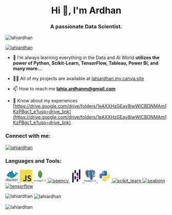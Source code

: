 <h1 align="center">Hi 👋, I'm Ardhan</h1>
<h3 align="center">A passionate Data Scientist.</h3>

<p align="left"> <img src="https://komarev.com/ghpvc/?username=lahiardhan&label=Profile%20views&color=0096e0&style=plastic" alt="lahiardhan" /> </p>

<p align="left"> <a href="https://github.com/ryo-ma/github-profile-trophy"><img src="https://github-profile-trophy.vercel.app/?username=lahiardhan" alt="lahiardhan" /></a> </p>

- 🌱 I’m always learning everything in the Data and AI World **utilizes the power of Python, Scikit-Learn, TensorFlow, Tableau, Power BI, and many more...**

- 👨‍💻 All of my projects are available at [lahiardhan.my.canva.site](lahiardhan.my.canva.site)

- 📫 How to reach me **lahia.ardhanm@gmail.com**

- 📄 Know about my experiences [https://drive.google.com/drive/folders/1eAXXHzGEay8IwWICBDNMAm1KzPBgc1_e?usp=drive_link](https://drive.google.com/drive/folders/1eAXXHzGEay8IwWICBDNMAm1KzPBgc1_e?usp=drive_link)

<h3 align="left">Connect with me:</h3>
<p align="left">
<a href="https://linkedin.com/in/lahiardhan" target="blank"><img align="center" src="https://raw.githubusercontent.com/rahuldkjain/github-profile-readme-generator/master/src/images/icons/Social/linked-in-alt.svg" alt="lahiardhan" height="30" width="40" /></a>
</p>

<h3 align="left">Languages and Tools:</h3>
<p align="left"> <a href="https://www.docker.com/" target="_blank" rel="noreferrer"> <img src="https://raw.githubusercontent.com/devicons/devicon/master/icons/docker/docker-original-wordmark.svg" alt="docker" width="40" height="40"/> </a> <a href="https://developer.mozilla.org/en-US/docs/Web/JavaScript" target="_blank" rel="noreferrer"> <img src="https://raw.githubusercontent.com/devicons/devicon/master/icons/javascript/javascript-original.svg" alt="javascript" width="40" height="40"/> </a> <a href="https://www.mongodb.com/" target="_blank" rel="noreferrer"> <img src="https://raw.githubusercontent.com/devicons/devicon/master/icons/mongodb/mongodb-original-wordmark.svg" alt="mongodb" width="40" height="40"/> </a> <a href="https://opencv.org/" target="_blank" rel="noreferrer"> <img src="https://www.vectorlogo.zone/logos/opencv/opencv-icon.svg" alt="opencv" width="40" height="40"/> </a> <a href="https://pandas.pydata.org/" target="_blank" rel="noreferrer"> <img src="https://raw.githubusercontent.com/devicons/devicon/2ae2a900d2f041da66e950e4d48052658d850630/icons/pandas/pandas-original.svg" alt="pandas" width="40" height="40"/> </a> <a href="https://www.postgresql.org" target="_blank" rel="noreferrer"> <img src="https://raw.githubusercontent.com/devicons/devicon/master/icons/postgresql/postgresql-original-wordmark.svg" alt="postgresql" width="40" height="40"/> </a> <a href="https://www.python.org" target="_blank" rel="noreferrer"> <img src="https://raw.githubusercontent.com/devicons/devicon/master/icons/python/python-original.svg" alt="python" width="40" height="40"/> </a> <a href="https://scikit-learn.org/" target="_blank" rel="noreferrer"> <img src="https://upload.wikimedia.org/wikipedia/commons/0/05/Scikit_learn_logo_small.svg" alt="scikit_learn" width="40" height="40"/> </a> <a href="https://seaborn.pydata.org/" target="_blank" rel="noreferrer"> <img src="https://seaborn.pydata.org/_images/logo-mark-lightbg.svg" alt="seaborn" width="40" height="40"/> </a> <a href="https://www.tensorflow.org" target="_blank" rel="noreferrer"> <img src="https://www.vectorlogo.zone/logos/tensorflow/tensorflow-icon.svg" alt="tensorflow" width="40" height="40"/> </a> </p>

<p><img align="left" src="https://github-readme-stats.vercel.app/api/top-langs?username=lahiardhan&show_icons=true&theme=tokyonight&locale=en&layout=compact" alt="lahiardhan" /></p>

<p>&nbsp;<img align="center" src="https://github-readme-stats.vercel.app/api?username=lahiardhan&show_icons=true&theme=tokyonight&locale=en" alt="lahiardhan" /></p>

<p><img align="center" src="https://github-readme-streak-stats.herokuapp.com/?user=lahiardhan&theme=dark" alt="lahiardhan" /></p>
